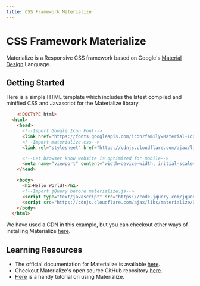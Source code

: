 ```yaml
---
title: CSS Framework Materialize
---
```

# CSS Framework Materialize

Materialize is a Responsive CSS framework based on Google's <a href='https://design.google.com/spec/' target='_blank' rel='nofollow'>Material Design</a> Language.

## Getting Started

Here is a simple HTML template which includes the latest compiled and minified CSS and Javascript for the Materialize library.
```html
    <!DOCTYPE html>
  <html>
    <head>
      <!--Import Google Icon Font-->
      <link href="https://fonts.googleapis.com/icon?family=Material+Icons" rel="stylesheet">
      <!--Import materialize.css-->
      <link rel="stylesheet" href="https://cdnjs.cloudflare.com/ajax/libs/materialize/0.100.2/css/materialize.min.css">

      <!--Let browser know website is optimized for mobile-->
      <meta name="viewport" content="width=device-width, initial-scale=1.0"/>
    </head>

    <body>
      <h1>Hello World!</h1>
      <!--Import jQuery before materialize.js-->
      <script type="text/javascript" src="https://code.jquery.com/jquery-3.2.1.min.js"></script>
      <script src="https://cdnjs.cloudflare.com/ajax/libs/materialize/0.100.2/js/materialize.min.js"></script>
    </body>
  </html>
```
We have used a CDN in this example, but you can checkout other ways of installing Materialize <a href='http://materializecss.com/getting-started' target='_blank' rel='nofollow'>here</a>.

## Learning Resources

*   The official documentation for Materialize is available <a href='www.materializecss.com/' target='_blank' rel='nofollow'>here</a>.
*   Checkout Materialize's open source GitHub repository <a href='https://github.com/Dogfalo/materialize' target='_blank' rel='nofollow'>here</a>.
*   <a href='https://scotch.io/tutorials/make-material-design-websites-with-the-materialize-css-framework' target='_blank' rel='nofollow'>Here</a> is a handy tutorial on using Materialize.
